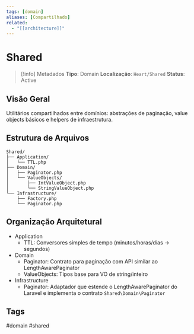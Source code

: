```yaml
---
tags: [domain]
aliases: [Compartilhado]
related:
  - "[[architecture]]"
---
```


# Shared

> [!info] Metadados
> **Tipo**: Domain
> **Localização**: `Heart/Shared`
> **Status**: Active

## Visão Geral
Utilitários compartilhados entre domínios: abstrações de paginação, value objects básicos e helpers de infraestrutura.

## Estrutura de Arquivos
```
Shared/
├── Application/
│   └── TTL.php
├── Domain/
│   ├── Paginator.php
│   └── ValueObjects/
│       ├── IntValueObject.php
│       └── StringValueObject.php
└── Infrastructure/
    ├── Factory.php
    └── Paginator.php
```

## Organização Arquitetural
- Application
  - TTL: Conversores simples de tempo (minutos/horas/dias → segundos)
- Domain
  - Paginator: Contrato para paginação com API similar ao LengthAwarePaginator
  - ValueObjects: Tipos base para VO de string/inteiro
- Infrastructure
  - Paginator: Adaptador que estende o LengthAwarePaginator do Laravel e implementa o contrato `Shared\Domain\Paginator`

## Tags
#domain #shared